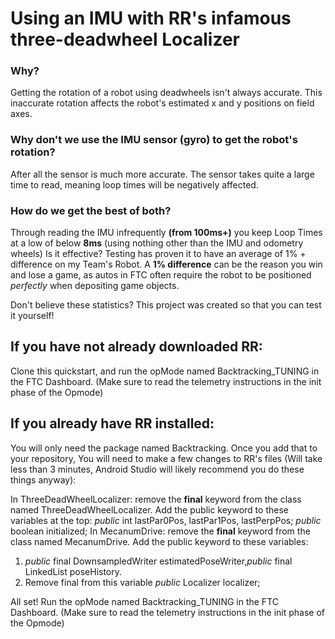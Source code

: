 <h1>Using an IMU with RR's infamous three-deadwheel Localizer</h1>

<h3>Why?</h3>
Getting the rotation of a robot using deadwheels isn't always accurate.
This inaccurate rotation affects the robot's estimated x and y positions on field axes.


<h3>Why don't we use the IMU sensor (gyro) to get the robot's rotation?</h3>
After all the sensor is much more accurate.
The sensor takes quite a large time to read, meaning loop times will be negatively affected.

<h3>How do we get the best of both?</h3>

Through reading the IMU infrequently <b>(from 100ms+)</b> you keep Loop Times at a low of below <b>8ms</b> (using nothing other than the IMU and odometry wheels)
Is it effective? Testing has proven it to have an average of 1% + difference on my Team's Robot. 
A <b>1% difference</b> can be the reason you win and lose a game, as autos in FTC often require the robot to be positioned <i>perfectly</i> when depositing game objects.

Don't believe these statistics? This project was created so that you can test it yourself!

<h2>If you have not already downloaded RR: </h2>
Clone this quickstart, and run the opMode named Backtracking_TUNING in the FTC Dashboard.
(Make sure to read the telemetry instructions in the init phase of the Opmode)

<h2> If you already have RR installed: </h2>
You will only need the package named Backtracking.
Once you add that to your repository,
You will need to make a few changes to RR's files (Will take less than 3 minutes, Android Studio will likely recommend you do these things anyway):

In ThreeDeadWheelLocalizer: remove the <b>final</b> keyword from the class named ThreeDeadWheelLocalizer. Add the public keyword to these variables at the top: <i>public</i> int lastPar0Pos, lastPar1Pos, lastPerpPos; <i>public</i> boolean initialized;
In MecanumDrive: remove the <b>final</b> keyword from the class named MecanumDrive. Add the public keyword to these variables: 
1. <i>public</i> final DownsampledWriter estimatedPoseWriter,<i>public</i> final LinkedList<Pose2d> poseHistory.
2. Remove final from this variable <i>public</i> Localizer localizer;

All set! 
Run the opMode named Backtracking_TUNING in the FTC Dashboard.
(Make sure to read the telemetry instructions in the init phase of the Opmode)
